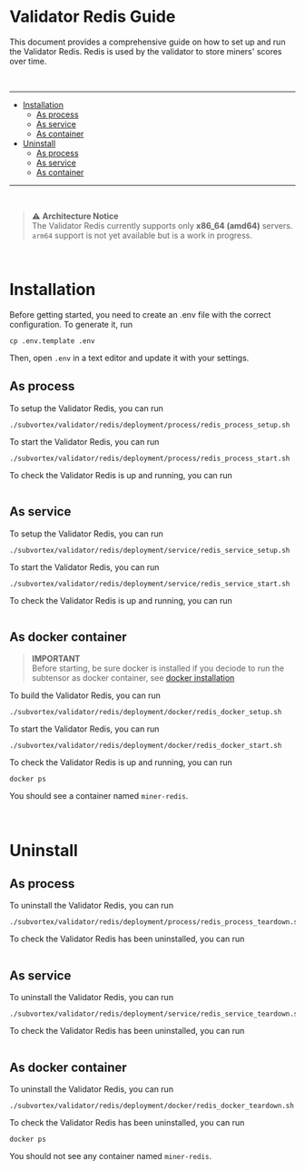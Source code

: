 # Validator Redis Guide

This document provides a comprehensive guide on how to set up and run the Validator Redis. Redis is used by the validator to store miners' scores over time.

<br />

---

- [Installation](#installation)
  - [As process](#installation-as-process)
  - [As service](#installation-as-service)
  - [As container](#installation-as-container)
- [Uninstall](#uninstall)
  - [As process](#uninstall-as-process)
  - [As service](#uninstall-as-service)
  - [As container](#uninstall-as-container)

---

<br />

> ⚠️ **Architecture Notice**  
> The Validator Redis currently supports only **x86_64 (amd64)** servers.  
> `arm64` support is not yet available but is a work in progress.

<br />

# Installation

Before getting started, you need to create an .env file with the correct configuration. To generate it, run

```
cp .env.template .env
```

Then, open `.env` in a text editor and update it with your settings.

## As process <a id="installation-as-process"></a>

To setup the Validator Redis, you can run

```
./subvortex/validator/redis/deployment/process/redis_process_setup.sh
```

To start the Validator Redis, you can run

```
./subvortex/validator/redis/deployment/process/redis_process_start.sh
```

To check the Validator Redis is up and running, you can run

```

```

## As service <a id="installation-as-service"></a>

To setup the Validator Redis, you can run

```
./subvortex/validator/redis/deployment/service/redis_service_setup.sh
```

To start the Validator Redis, you can run

```
./subvortex/validator/redis/deployment/service/redis_service_start.sh
```

To check the Validator Redis is up and running, you can run

```

```

## As docker container <a id="installation-as-container"></a>

> **IMPORTANT** <br />
> Before starting, be sure docker is installed if you deciode to run the subtensor as docker container, see [docker installation](../../scripts/docker/README.md)

To build the Validator Redis, you can run

```
./subvortex/validator/redis/deployment/docker/redis_docker_setup.sh
```

To start the Validator Redis, you can run

```
./subvortex/validator/redis/deployment/docker/redis_docker_start.sh
```

To check the Validator Redis is up and running, you can run

```
docker ps
```

You should see a container named `miner-redis`.

<br />

# Uninstall

## As process <a id="uninstall-as-process"></a>

To uninstall the Validator Redis, you can run

```
./subvortex/validator/redis/deployment/process/redis_process_teardown.sh
```

To check the Validator Redis has been uninstalled, you can run

```

```

## As service <a id="uninstall-as-service"></a>

To uninstall the Validator Redis, you can run

```
./subvortex/validator/redis/deployment/service/redis_service_teardown.sh
```

To check the Validator Redis has been uninstalled, you can run

```

```

## As docker container <a id="uninstall-as-container"></a>

To uninstall the Validator Redis, you can run

```
./subvortex/validator/redis/deployment/docker/redis_docker_teardown.sh
```

To check the Validator Redis has been uninstalled, you can run

```
docker ps
```

You should not see any container named `miner-redis`.
